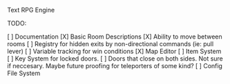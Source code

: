 Text RPG Engine

TODO:

[ ] Documentation
[X] Basic Room Descriptions
[X] Ability to move between rooms
[ ] Registry for hidden exits by non-directional commands (ie: pull lever)
[ ] Variable tracking for win conditions
[X] Map Editor
[ ] Item System
[ ] Key System for locked doors.
[ ] Doors that close on both sides. Not sure if neccesary. Maybe future proofing for teleporters of some kind?
[ ] Config File System
